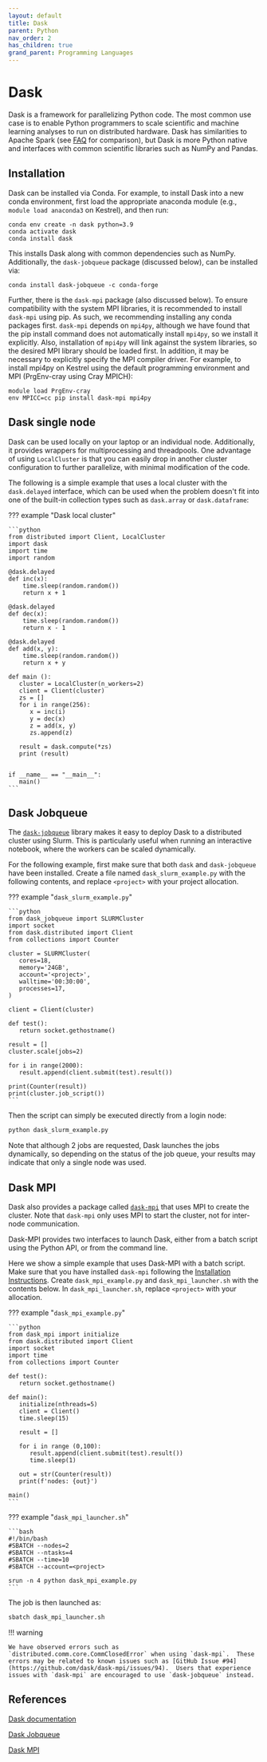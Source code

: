 ```yaml
---
layout: default
title: Dask
parent: Python
nav_order: 2
has_children: true
grand_parent: Programming Languages
---
```



# Dask

Dask is a framework for parallelizing Python code.  The most common use case is to enable Python programmers to scale scientific and machine learning analyses to run on distributed hardware.  Dask has similarities to Apache Spark (see [FAQ](https://docs.dask.org/en/stable/faq.html#how-does-dask-compare-with-apache-spark) for comparison), but Dask is more Python native and interfaces with common scientific libraries such as NumPy and Pandas.

## Installation

Dask can be installed via Conda.  For example, to install Dask into a new conda environment, first load the appropriate anaconda module (e.g., `module load anaconda3` on Kestrel), and then run:

```
conda env create -n dask python=3.9
conda activate dask
conda install dask
```

This installs Dask along with common dependencies such as NumPy.  Additionally, the `dask-jobqueue` package (discussed below), can be installed via:

```
conda install dask-jobqueue -c conda-forge
```

Further, there is the `dask-mpi` package (also discussed below).  To ensure compatibility with the system MPI libraries, it is recommended to install `dask-mpi` using pip.  As such, we recommending installing any conda packages first.  `dask-mpi` depends on `mpi4py`, although we have found that the pip install command does not automatically install `mpi4py`, so we install it explicitly.  Also, installation of `mpi4py` will link against the system libraries, so the desired MPI library should be loaded first.  In addition, it may be necessary to explicitly specify the MPI compiler driver.  For example, to install mpi4py on Kestrel using the default programming environment and MPI (PrgEnv-cray using Cray MPICH):

```
module load PrgEnv-cray
env MPICC=cc pip install dask-mpi mpi4py
```

## Dask single node

Dask can be used locally on your laptop or an individual node. Additionally, it provides wrappers for multiprocessing and threadpools. One advantage of using `LocalCluster` is that you can easily drop in another cluster configuration to further parallelize, with minimal modification of the code.

The following is a simple example that uses a local cluster with the `dask.delayed` interface, which can be used when the problem doesn't fit into one of the built-in collection types such as `dask.array` or `dask.dataframe`:

??? example "Dask local cluster"

    ```python
    from distributed import Client, LocalCluster
    import dask
    import time
    import random 
    
    @dask.delayed
    def inc(x):
        time.sleep(random.random())
        return x + 1
    
    @dask.delayed
    def dec(x):
        time.sleep(random.random())
        return x - 1
    
    @dask.delayed
    def add(x, y):
        time.sleep(random.random())
        return x + y
    
    def main ():
       cluster = LocalCluster(n_workers=2)
       client = Client(cluster)
       zs = []
       for i in range(256):
          x = inc(i)
          y = dec(x)
          z = add(x, y)
          zs.append(z)
       
       result = dask.compute(*zs)
       print (result)
    
    
    if __name__ == "__main__":
       main()
    ```

## Dask Jobqueue

The [`dask-jobqueue`](https://jobqueue.dask.org/en/latest/index.html#) library makes it easy to deploy Dask to a distributed cluster using Slurm.  This is particularly useful when running an interactive notebook, where the workers can be scaled dynamically. 

For the following example, first make sure that both `dask` and `dask-jobqueue` have been installed.  Create a file named `dask_slurm_example.py` with the following contents, and replace `<project>` with your project allocation.

??? example "`dask_slurm_example.py`"

    ```python
    from dask_jobqueue import SLURMCluster
    import socket
    from dask.distributed import Client
    from collections import Counter
    
    cluster = SLURMCluster(
       cores=18,
       memory='24GB',
       account='<project>',
       walltime='00:30:00',
       processes=17,
    )
    
    client = Client(cluster)
    
    def test():
       return socket.gethostname()
    
    result = []
    cluster.scale(jobs=2)
    
    for i in range(2000):
       result.append(client.submit(test).result())
       
    print(Counter(result))
    print(cluster.job_script())
    ```
    
Then the script can simply be executed directly from a login node:

```bash
python dask_slurm_example.py
```

Note that although 2 jobs are requested, Dask launches the jobs dynamically, so depending on the status of the job queue, your results may indicate that only a single node was used.


## Dask MPI

Dask also provides a package called [`dask-mpi`](http://mpi.dask.org/en/latest/index.html) that uses MPI to create the cluster.  Note that `dask-mpi` only uses MPI to start the cluster, not for inter-node communication.

Dask-MPI provides two interfaces to launch Dask, either from a batch script using the Python API, or from the command line.

Here we show a simple example that uses Dask-MPI with a batch script.  Make sure that you have installed `dask-mpi` following the [Installation Instructions](#installation).  Create `dask_mpi_example.py` and `dask_mpi_launcher.sh` with the contents below.  In `dask_mpi_launcher.sh`, replace `<project>` with your allocation.

??? example "`dask_mpi_example.py`"

    ```python
    from dask_mpi import initialize
    from dask.distributed import Client
    import socket
    import time
    from collections import Counter
    
    def test():
       return socket.gethostname()
       
    def main():
       initialize(nthreads=5)
       client = Client()
       time.sleep(15)
    
       result = []
    
       for i in range (0,100):
          result.append(client.submit(test).result())
          time.sleep(1)
          
       out = str(Counter(result))
       print(f'nodes: {out}')
    
    main()
    ```
    
??? example "`dask_mpi_launcher.sh`"

    ```bash
    #!/bin/bash 
    #SBATCH --nodes=2
    #SBATCH --ntasks=4
    #SBATCH --time=10
    #SBATCH --account=<project>
    
    srun -n 4 python dask_mpi_example.py
    ```
    
The job is then launched as:

```bash
sbatch dask_mpi_launcher.sh
```

!!! warning

    We have observed errors such as `distributed.comm.core.CommClosedError` when using `dask-mpi`.  These errors may be related to known issues such as [GitHub Issue #94](https://github.com/dask/dask-mpi/issues/94).  Users that experience issues with `dask-mpi` are encouraged to use `dask-jobqueue` instead.

## References
[Dask documentation](https://docs.dask.org/en/latest/)

[Dask Jobqueue](https://jobqueue.dask.org/en/latest/)

[Dask MPI](http://mpi.dask.org/en/latest/)
